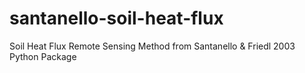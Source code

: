 # santanello-soil-heat-flux
Soil Heat Flux Remote Sensing Method from Santanello &amp; Friedl 2003 Python Package
